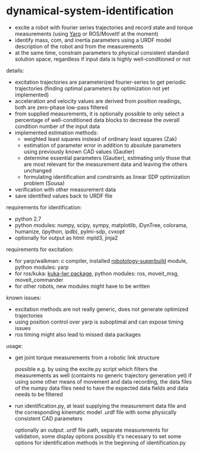 # dynamical-system-identification

* excite a robot with fourier series trajectories and record state and torque measurements (using [Yarp](https://github.com/robotology/yarp) or ROS/MoveIt! at the moment)
* identify mass, com, and inertia parameters using a URDF model description of the robot and from the measurements
* at the same time, constrain parameters to physical consistent standard solution space, regardless if input data is highly well-conditioned or not

details:
* excitation trajectories are parameterized fourier-series to get periodic trajectories (finding optimal parameters by optimization not yet implemented)
* acceleration and velocity values are derived from position readings, both are zero-phase low-pass filtered
* from supplied measurements, it is optionally possible to only select a percentage of well-conditioned data blocks to decrease the overall condition number of the input data
* implemented estimation methods:
  * weighted least squares instead of ordinary least squares (Zak)
  * estimation of parameter error in addition to absolute parameters using previously known CAD values (Gautier)
  * determine essential parameters (Gautier), estimating only those that are most relevant for the measurement data and leaving the others unchanged
  * formulating identification and constraints as linear SDP optimization problem (Sousa)
* verification with other measurement data
* save identified values back to URDF file

requirements for identification:
* python 2.7
* python modules: numpy, scipy, sympy, matplotlib, iDynTree, colorama, humanize, (ipython, ipdb),
  pylmi-sdp, cvxopt
* optionally for output as html: mpld3, jinja2

requirements for excitation:
* for yarp/walkman: c compiler, installed [robotology-superbuild](https://github.com/robotology-playground/robotology-superbuild) module, python modules: yarp
* for ros/kuka: [kuka-lwr package](https://github.com/CentroEPiaggio/kuka-lwr), python modules: ros, moveit_msg, moveit_commander
* for other robots, new modules might have to be written

known issues:
* excitation methods are not really generic, does not generate optimized trajectories
* using position control over yarp is suboptimal and can expose timing issues
* ros timing might also lead to missed data packages

usage:

* get joint torque measurements from a robotic link structure

   possible e.g. by using the excite.py script which filters the measurements as well (containts no generic trajectory generation yet)
   if using some other means of movement and data recording, the data files of the numpy data files need to have the expected data fields and data needs to be filtered

* run identification.py, at least supplying the measurement data file and the corresponding kinematic model .urdf file with some physically consistent CAD parameters

   optionally an output .urdf file path, separate measurements for validation, some display options
   possibly it's necessary to set some options for identification methods in the beginning of identification.py

